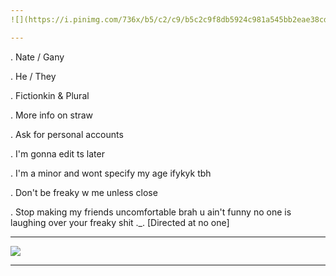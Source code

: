 ```yaml
---
![](https://i.pinimg.com/736x/b5/c2/c9/b5c2c9f8db5924c981a545bb2eae38cd.jpg)

---
```


. Nate / Gany

. He / They

. Fictionkin & Plural

. More info on straw

. Ask for personal accounts

. I'm gonna edit ts later

. I'm a minor and wont specify my age ifykyk tbh

. Don't be freaky w me unless close

. Stop making my friends uncomfortable brah u ain't funny no one is laughing over your freaky shit ._.  [Directed at no one]

---
![](https://i.pinimg.com/736x/33/25/07/332507c308baed6291f4fd9396e7037f.jpg)

---
